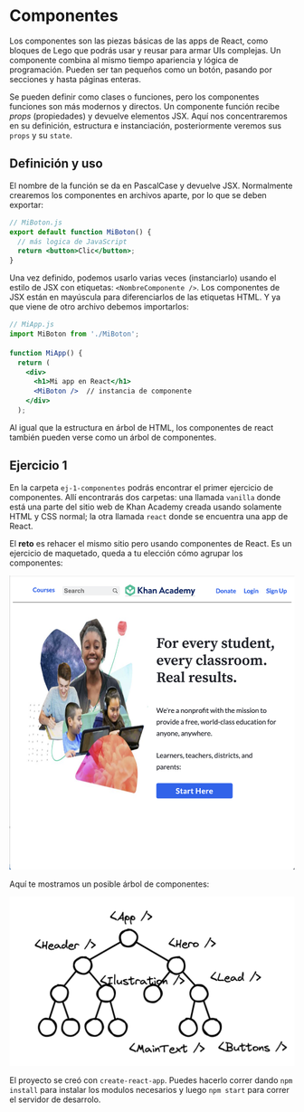 # Componentes

Los componentes son las piezas básicas de las apps de React, como bloques de Lego que podrás usar y reusar para armar UIs complejas. Un componente combina al mismo tiempo apariencia y lógica de programación. Pueden ser tan pequeños como un botón, pasando por secciones y hasta páginas enteras.

Se pueden definir como clases o  funciones, pero los componentes funciones son más modernos y directos. Un componente función recibe *props* (propiedades) y devuelve elementos JSX. Aquí nos concentraremos en su definición, estructura e instanciación, posteriormente veremos sus `props` y su `state`.

## Definición y uso

El nombre de la función se da en PascalCase y devuelve JSX. Normalmente crearemos los componentes en archivos aparte, por lo que se deben exportar:

```jsx
// MiBoton.js
export default function MiBoton() {
  // más logica de JavaScript
  return <button>Clic</button>;
}
```

Una vez definido, podemos usarlo varias veces (instanciarlo) usando el estilo de JSX con etiquetas: `<NombreComponente />`. Los componentes de JSX están en mayúscula para diferenciarlos de las etiquetas HTML. Y ya que viene de otro archivo debemos importarlos:

```jsx
// MiApp.js
import MiBoton from './MiBoton';

function MiApp() {
  return (
    <div>
      <h1>Mi app en React</h1>
      <MiBoton />  // instancia de componente
    </div>
  );
```

Al igual que la estructura en árbol de HTML, los componentes de react también pueden verse como un árbol de componentes.

## Ejercicio 1

En la carpeta `ej-1-componentes` podrás encontrar el primer ejercicio de componentes. Allí encontrarás dos carpetas: una llamada `vanilla` donde está una parte del sitio web de Khan Academy creada usando solamente HTML y CSS normal; la otra llamada `react` donde se encuentra una app de React. 

El **reto** es rehacer el mismo sitio pero usando componentes de React. Es un ejercicio de maquetado, queda a tu elección cómo agrupar los componentes:

![](../img/sitio-khan.png)

Aquí te mostramos un posible árbol de componentes:

![](../img/arbol-components.png)

El proyecto se creó con `create-react-app`. Puedes hacerlo correr dando `npm install` para instalar los modulos necesarios y luego `npm start` para correr el servidor de desarrolo.